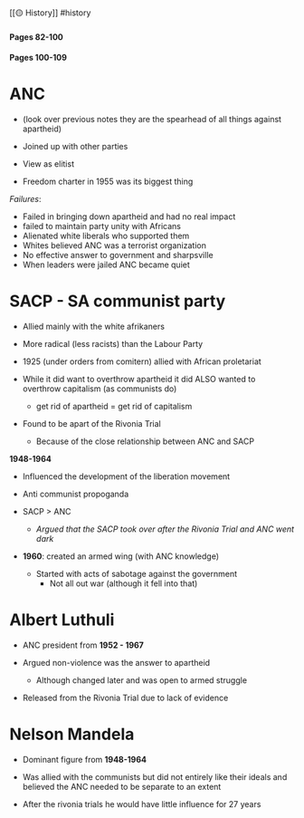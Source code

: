 [[🟡 History]] #history 

#### Pages 82-100 
#### Pages 100-109
# ANC 
- (look over previous notes they are the spearhead of all things against apartheid)
- Joined up with other parties

- View as elitist 

- Freedom charter in 1955 was its biggest thing 

*Failures*:
- Failed in bringing down apartheid and had no real impact 
- failed to maintain party unity with Africans 
- Alienated white liberals who supported them 
- Whites believed ANC was a terrorist organization 
- No effective answer to government and sharpsville 
- When leaders were jailed ANC became quiet 

# SACP - SA communist party 

- Allied mainly with the white afrikaners 
- More radical (less racists) than the Labour Party

- 1925 (under orders from comitern) allied with African proletariat 

- While it did want to overthrow apartheid it did ALSO wanted to overthrow capitalism (as communists do)
	- get rid of apartheid = get rid of capitalism

- Found to be apart of the Rivonia Trial 
	- Because of the close relationship between ANC and SACP 

**1948-1964**
- Influenced the development of the liberation movement 

- Anti communist propoganda 
- SACP > ANC 
	- *Argued that the SACP took over after the Rivonia Trial and ANC went dark* 

- **1960**: created an armed wing (with ANC knowledge)
	- Started with acts of sabotage against the government 
		- Not all out war (although it fell into that)


# Albert Luthuli 

- ANC president from **1952 - 1967**

- Argued non-violence was the answer to apartheid 
	- Although changed later and was open to armed struggle 

- Released from the Rivonia Trial due to lack of evidence 

# Nelson Mandela 

- Dominant figure from **1948-1964**

- Was allied with the communists but did not entirely like their ideals and believed the ANC needed to be separate to an extent 

- After the rivonia trials he would have little influence for 27 years 


